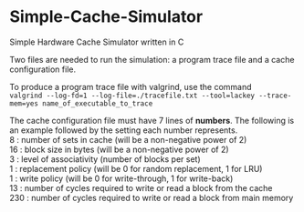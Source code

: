 # Simple-Cache-Simulator
Simple Hardware Cache Simulator written in C

Two files are needed to run the simulation: a program trace file and a cache configuration file.

To produce a program trace file with valgrind, use the command<br>
`valgrind --log-fd=1 --log-file=./tracefile.txt --tool=lackey --trace-mem=yes name_of_executable_to_trace`

The cache configuration file must have 7 lines of **numbers**. The following is an example followed by the setting each number represents. <br>
8   : number of sets in cache   (will be a non-negative power of 2)<br>
16  : block size in bytes       (will be a non-negative power of 2)<br>
3   : level of associativity    (number of blocks per set)<br>
1   : replacement policy        (will be 0 for random replacement, 1 for LRU)<br>
1   : write policy              (will be 0 for write-through, 1 for write-back)<br>
13  : number of cycles required to write or read a block from the cache<br>
230 : number of cycles required to write or read a block from main memory
